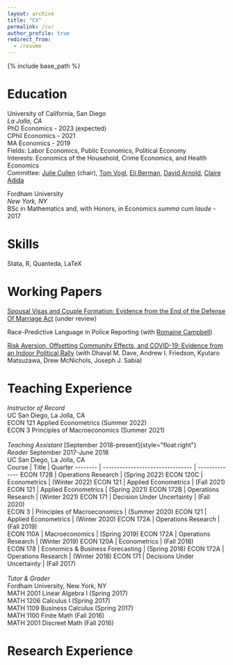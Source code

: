 ```yaml
---
layout: archive
title: "CV"
permalink: /cv/
author_profile: true
redirect_from:
  - /resume
---
```


{% include base_path %}

Education
======

University of California, San Diego<br>
*La Jolla, CA*<br>
PhD Economics - 2023 (expected)<br>
CPhil Economics - 2021<br>
MA Economics - 2019<br>
Fields: Labor Economics, Public Economics, Political Economy<br>
Interests: Economics of the Household, Crime Economics, and Health Economics<br>
Committee: [Julie Cullen](https://econweb.ucsd.edu/~jbcullen/) (chair), [Tom Vogl](http://tomvogl.com/), [Eli Berman](https://econweb.ucsd.edu/~elib/), [David Arnold](https://sites.google.com/site/davidhallarnold), [Claire Adida](https://claire.adida.net/) <br>

Fordham University<br>
*New York, NY*<br>
BSc in Mathematics and, with Honors, in Economics *summa cum laude* - 2017<br>


Skills
======
      
Stata, R, Quanteda, LaTeX


Working Papers
======

[Spousal Visas and Couple Formation: Evidence from the End of the Defense Of Marriage Act](https://osf.io/preprints/socarxiv/mzuwe/
) (under review)<br>

Race-Predictive Language in Police Reporting (with [Romaine Campbell](https://www.iq.harvard.edu/people/romaine-campbell))<br>

[Risk Aversion, Offsetting Community Effects, and COVID-19: Evidence from an Indoor Political Rally](https://www.nber.org/papers/w27522) (with Dhaval M. Dave, Andrew I. Friedson, Kyutaro Matsuzawa, Drew McNichols, Joseph J. Sabia)<br>


Teaching Experience 
======

*Instructor of Record*<br>
UC San Diego, La Jolla, CA<br>
ECON 121  Applied Econometrics (Summer 2022)<br>
ECON 3    Principles of Macroeconomics (Summer 2021)<br>
<br>
*Teaching Assistant* [September 2018-present]{style="float:right"}  <br>
*Reader* September 2017-June 2018 <br>
UC San Diego, La Jolla, CA<br>
 Course   | Title | Quarter 
 -------- | -------------------------------- | -------------- 
ECON 172B | Operations Research              |  (Spring 2022) 
ECON 120C | Econometrics                     |  (Winter 2022) 
ECON 121  | Applied Econometrics             |  (Fall 2021)   
ECON 121  | Applied Econometrics             |  (Spring 2021) 
ECON 172B | Operations Research              |  (Winter 2021) 
ECON 171  | Decision Under Uncertainty       |  (Fall 2020)   
ECON 3    | Principles of Macroeconomics     |  (Summer 2020) 
ECON 121  | Applied Econometrics             |  (Winter 2020) 
ECON 172A | Operations Research              |  (Fall 2019)   
ECON 110A | Macroeconomics                   |  (Spring 2019) 
ECON 172A | Operations Research              |  (Winter 2019) 
ECON 120A | Econometrics                     |  (Fall 2018)   
ECON 178  | Economics & Business Forecasting |  (Spring 2018) 
ECON 172A | Operations Research              |  (Winter 2018) 
ECON 171  | Decisions Under Uncertainty      |  (Fall 2017)   
<br>
*Tutor \& Grader*<br>
Fordham University, New York, NY<br>
MATH 2001 Linear Algebra I (Spring 2017)<br>
MATH 1206 Calculus I (Spring 2017)<br>
MATH 1109 Business Calculus (Spring 2017)<br>
MATH 1100 Finite Math (Fall 2016)<br>
MATH 2001 Discreet Math (Fall 2016)<br>


Research Experience
======





<!-- Work experience                                    -->                                            
<!-- ======                                             -->                   
<!-- * Summer 2015: Research Assistant                  -->                                              
<!--   * Github University                              -->                                  
<!--   * Duties included: Tagging issues                -->                                                
<!--   * Supervisor: Professor Git                      -->                                          
<!--                                                    -->                                             
<!-- * Fall 2015: Research Assistant                    -->                                            
<!--   * Github University                              -->                                                  
<!--   * Duties included: Merging pull requests         -->                                       
<!--   * Supervisor: Professor Hub                      -->                                          
<!--                                                    -->                               
<!-- Skills                                             -->                                                                                   
<!-- ======                                             -->                                                   
<!-- * Skill 1                                          -->                                      
<!-- * Skill 2                                          -->                                                      
<!--   * Sub-skill 2.1                                  -->                                 
<!--   * Sub-skill 2.2                                  -->                              
<!--   * Sub-skill 2.3                                  -->                              
<!-- * Skill 3                                          -->                      
<!--                                                    -->                             
<!-- Publications                                       -->                         
<!-- ======                                             -->                   
<!--   <ul>{% for post in site.publications %}          -->                                      
<!--     {% include archive-single-cv.html %}           -->                                     
<!--   {% endfor %}</ul>                                -->                                
<!--                                                    -->                               
<!-- Talks                                              -->                                  
<!-- ======                                             -->                   
<!--   <ul>{% for post in site.talks %}                 -->               
<!--     {% include archive-single-talk-cv.html %}      -->                          
<!--   {% endfor %}</ul>                                -->                
<!--                                                    -->               
<!-- Teaching                                           -->                     
<!-- ======                                             -->                   
<!--   <ul>{% for post in site.teaching %}              -->                  
<!--     {% include archive-single-cv.html %}           -->                                     
<!--   {% endfor %}</ul>                                -->                                
<!--                                                    -->                               
<!-- Service and leadership                             -->
<!-- ======                                             -->
<!-- * Currently signed in to 43 different slack teams  -->
